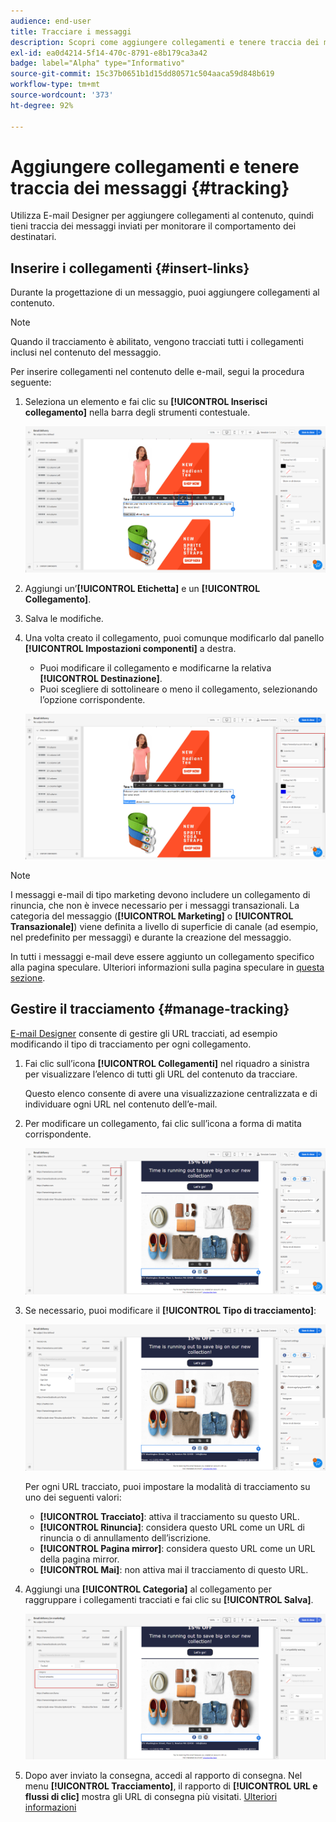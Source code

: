 ```yaml
---
audience: end-user
title: Tracciare i messaggi
description: Scopri come aggiungere collegamenti e tenere traccia dei messaggi inviati
exl-id: ea0d4214-5f14-470c-8791-e8b179ca3a42
badge: label="Alpha" type="Informativo"
source-git-commit: 15c37b0651b1d15dd80571c504aaca59d848b619
workflow-type: tm+mt
source-wordcount: '373'
ht-degree: 92%

---
```


# Aggiungere collegamenti e tenere traccia dei messaggi {#tracking}

Utilizza E-mail Designer per aggiungere collegamenti al contenuto, quindi tieni traccia dei messaggi inviati per monitorare il comportamento dei destinatari.

## Inserire i collegamenti {#insert-links}

Durante la progettazione di un messaggio, puoi aggiungere collegamenti al contenuto.

>[!NOTE]
>
>Quando il tracciamento è abilitato, vengono tracciati tutti i collegamenti inclusi nel contenuto del messaggio.

Per inserire collegamenti nel contenuto delle e-mail, segui la procedura seguente:

1. Seleziona un elemento e fai clic su **[!UICONTROL Inserisci collegamento]** nella barra degli strumenti contestuale.

   ![](assets/message-tracking-insert-link.png)

1. Aggiungi un’**[!UICONTROL Etichetta]** e un **[!UICONTROL Collegamento]**.

1. Salva le modifiche.

1. Una volta creato il collegamento, puoi comunque modificarlo dal panello **[!UICONTROL Impostazioni componenti]** a destra.

   * Puoi modificare il collegamento e modificarne la relativa **[!UICONTROL Destinazione]**.
   * Puoi scegliere di sottolineare o meno il collegamento, selezionando l’opzione corrispondente.

   ![](assets/message-tracking-link-settings.png)

>[!NOTE]
>
>I messaggi e-mail di tipo marketing devono includere un collegamento di rinuncia, che non è invece necessario per i messaggi transazionali. La categoria del messaggio (**[!UICONTROL Marketing]** o **[!UICONTROL Transazionale]**) viene definita a livello di superficie di canale (ad esempio, nel predefinito per messaggi) e durante la creazione del messaggio.

In tutti i messaggi e-mail deve essere aggiunto un collegamento specifico alla pagina speculare. Ulteriori informazioni sulla pagina speculare in [questa sezione](mirror-page.md).

## Gestire il tracciamento {#manage-tracking}

[E-mail Designer](create-email-content.md) consente di gestire gli URL tracciati, ad esempio modificando il tipo di tracciamento per ogni collegamento.

1. Fai clic sull’icona **[!UICONTROL Collegamenti]** nel riquadro a sinistra per visualizzare l’elenco di tutti gli URL del contenuto da tracciare.

   Questo elenco consente di avere una visualizzazione centralizzata e di individuare ogni URL nel contenuto dell’e-mail.

1. Per modificare un collegamento, fai clic sull’icona a forma di matita corrispondente.

   ![](assets/message-tracking-edit-links.png)

1. Se necessario, puoi modificare il **[!UICONTROL Tipo di tracciamento]**:

   ![](assets/message-tracking-edit-a-link.png)

   Per ogni URL tracciato, puoi impostare la modalità di tracciamento su uno dei seguenti valori:

   * **[!UICONTROL Tracciato]**: attiva il tracciamento su questo URL.
   * **[!UICONTROL Rinuncia]**: considera questo URL come un URL di rinuncia o di annullamento dell’iscrizione.
   * **[!UICONTROL Pagina mirror]**: considera questo URL come un URL della pagina mirror.
   * **[!UICONTROL Mai]**: non attiva mai il tracciamento di questo URL.<!--This information is saved: if the URL appears again in a future message, its tracking is automatically deactivated.-->

1. Aggiungi una **[!UICONTROL Categoria]** al collegamento per raggruppare i collegamenti tracciati e fai clic su **[!UICONTROL Salva]**.

   ![](assets/message-tracking-edit-a-link_2.png)

1. Dopo aver inviato la consegna, accedi al rapporto di consegna. Nel menu **[!UICONTROL Tracciamento]**, il rapporto di **[!UICONTROL URL e flussi di clic]** mostra gli URL di consegna più visitati. [Ulteriori informazioni](../reporting/reports.md)
